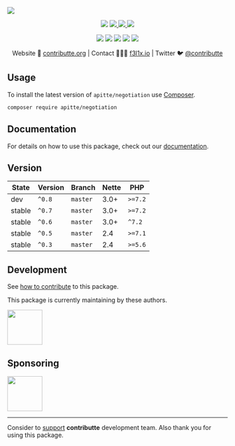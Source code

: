 ![](https://heatbadger.now.sh/github/readme/apitte/negotiation/)

<p align=center>
  <a href="https://github.com/apitte/negotiation/actions"><img src="https://badgen.net/github/checks/apitte/negotiation/master?cache=300"></a>
  <a href="https://coveralls.io/r/apitte/negotiation"> <img src="https://badgen.net/coveralls/c/github/apitte/negotiation?cache=300"> </a>
  <a href="https://packagist.org/packages/apitte/negotiation"> <img src="https://badgen.net/packagist/dm/apitte/negotiation"> </a>
  <a href="https://packagist.org/packages/apitte/negotiation"> <img src="https://badgen.net/packagist/v/apitte/negotiation"> </a>
</p>
<p align=center>
  <a href="https://packagist.org/packages/apitte/negotiation"><img src="https://badgen.net/packagist/php/apitte/negotiation"></a>
  <a href="https://github.com/apitte/negotiation"><img src="https://badgen.net/github/license/apitte/negotiation"></a>
  <a href="https://bit.ly/ctteg"><img src="https://badgen.net/badge/support/gitter/cyan"></a>
  <a href="https://bit.ly/cttfo"><img src="https://badgen.net/badge/support/forum/yellow"></a>
  <a href="https://contributte.org/partners.html"><img src="https://badgen.net/badge/become/a%20patron/F96854"></a>
<p>

<p align=center>
Website 🚀 <a href="https://contributte.org">contributte.org</a> | Contact 👨🏻‍💻 <a href="https://f3l1x.io">f3l1x.io</a> | Twitter 🐦 <a href="https://twitter.com/contributte">@contributte</a>
</p>

## Usage

To install the latest version of `apitte/negotiation` use [Composer](https://getcomposer.com).

```bash
composer require apitte/negotiation
```

## Documentation

For details on how to use this package, check out our [documentation](.docs).

## Version

| State       | Version | Branch   | Nette | PHP     |
|-------------|---------|----------|-------|---------|
| dev         | `^0.8`  | `master` | 3.0+  | `>=7.2` |
| stable      | `^0.7`  | `master` | 3.0+  | `>=7.2` |
| stable      | `^0.6`  | `master` | 3.0+  | `^7.2`  |
| stable      | `^0.5`  | `master` | 2.4   | `>=7.1` |
| stable      | `^0.3`  | `master` | 2.4   | `>=5.6` |

## Development

See [how to contribute](https://contributte.org/contributing.html) to this package.

This package is currently maintaining by these authors.

<a href="https://github.com/f3l1x">
  <img width="80" height="80" src="https://avatars2.githubusercontent.com/u/538058?v=3&s=80">
</a>

## Sponsoring

<a href="https://github.com/tlapnet">
  <img width="80" height="80" src="https://avatars1.githubusercontent.com/u/22914186?s=80&v=4">
</a>

-----

Consider to [support](https://contributte.com/partners) **contributte** development team.
Also thank you for using this package.

